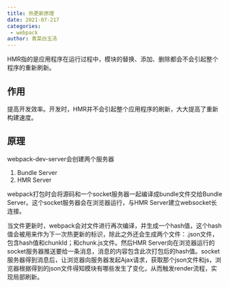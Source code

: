 ```yaml
---
title: 热更新原理
date: 2021-07-217
categories:
 - webpack
author: 青菜白玉汤
---
```


HMR指的是应用程序在运行过程中，模块的替换、添加、删除都会不会引起整个程序的重新刷新。
<!-- more -->

## 作用
提高开发效率。开发时，HMR并不会引起整个应用程序的刷新，大大提高了重新构建速度。

## 原理
webpack-dev-server会创建两个服务器
1. Bundle Server
2. HMR Server

webpack打包时会将源码和一个socket服务器一起编译成bundle文件交给Bundle Server。这个socket服务器会在浏览器运行，与HMR Server建立websocket长连接。

当文件更新时，webpack会对文件进行再次编译，并生成一个hash值，这个hash值会被用来作为下一次热更新的标识，除此之外还会生成两个文件：.json文件，包含hash值和chunkId；和chunk.js文件。然后HMR Server向在浏览器运行的socket服务器推送要给一条消息，消息的内容包含此次打包后的hash值。socket服务器得到消息后，让浏览器向服务器发起Ajax请求，获取那个json文件和js，浏览器根据得到的json文件得知模块有哪些发生了变化，从而触发render流程，实现局部刷新。